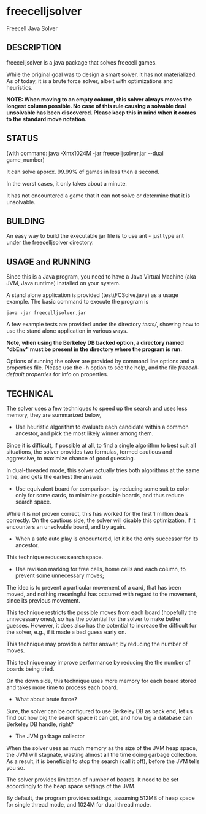 # freecelljsolver
Freecell Java Solver

## DESCRIPTION

freecelljsolver is a java package that solves freecell games.

While the original goal was to design a smart solver, it has not materialized. As of today, it is a brute force solver, albeit with optimizations and heuristics.

**NOTE: When moving to an empty column, this solver always moves the longest column possible.  No case of this rule causing a solvable deal unsolvable has been discovered. Please keep this in mind when it comes to the standard move notation.**

## STATUS

(with command: java -Xmx1024M -jar freecelljsolver.jar --dual game_number)

It can solve approx. 99.99% of games in less then a second.

In the worst cases, it only takes about a minute.

It has not encountered a game that it can not solve or determine that it is unsolvable.


## BUILDING

An easy way to build the executable jar file is to use ant - just type ant under the freecelljsolver directory. 


## USAGE and RUNNING

Since this is a Java program, you need to have a Java Virtual Machine (aka JVM, Java runtime) installed on your system.

A stand alone application is provided (test\FCSolve.java) as a usage example. The basic command to execute the program is

	java -jar freecelljsolver.jar

A few example tests are provided under the directory *tests/*, showing how to use the stand alone application in various ways.

**Note, when using the Berkeley DB backed option, a directory named "dbEnv" must be present in the directory where the program is run.**

Options of running the solver are provided by command line options and a properties file. Please use the -h option to see the help, and the file *freecell-default.properties* for info on properties.

## TECHNICAL

The solver uses a few techniques to speed up the search and uses less memory, they are summarized below,

* Use heuristic algorithm to evaluate each candidate within a common ancestor, and pick the most likely winner among them.

Since it is difficult, if possible at all, to find a single algorithm to best suit all situations, the solver provides two formulas, termed cautious and aggressive, to maximize chance of good guessing.

In dual-threaded mode, this solver actually tries both algorithms at the same time, and gets the earliest the answer.

* Use equivalent board for comparison, by reducing some suit to color only for some cards, to minimize possible boards, and thus reduce search space.

While it is not proven correct, this has worked for the first 1 million deals correctly. On the cautious side, the solver will disable this optimization, if it encounters an unsolvable board, and try again.
   
* When a safe auto play is encountered, let it be the only successor for its ancestor.

This technique reduces search space.

* Use revision marking for free cells, home cells and each column, to prevent some unnecessary moves;

The idea is to prevent a particular movement of a card, that has been moved, and nothing meaningful has occurred with regard to the movement, since its previous movement.  

This technique restricts the possible moves from each board (hopefully the unnecessary ones), so has the potential for the solver to make better guesses. However, it does also has the potential to increase the difficult for the solver, e.g., if it made a bad guess early on.

This technique may provide a better answer, by reducing the number of moves.

This technique may improve performance by reducing the the number of boards being tried.

On the down side, this technique uses more memory for each board stored and takes more time to process each board.


* What about brute force?

Sure, the solver can be configured to use Berkeley DB as back end, let us find out how big the search space it can get, and how big a database can Berkeley DB handle, right?


* The JVM garbage collector

When the solver uses as much memory as the size of the JVM heap space, the JVM will stagnate, wasting almost all the time doing garbage collection. As a result, it is beneficial to stop the search (call it off), before the JVM tells you so.

The solver provides limitation of number of boards. It need to be set accordingly to the heap space settings of the JVM.

By default, the program provides settings, assuming 512MB of heap space for single thread mode, and 1024M for dual thread mode. 
